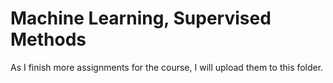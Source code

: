 # Machine Learning, Supervised Methods

As I finish more assignments for the course, I will upload them to this folder.
